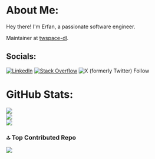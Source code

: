 # About Me:
Hey there! I'm Erfan, a passionate software engineer.

Maintainer at [twspace-dl](https://github.com/HoloArchivists/twspace-dl).

## Socials:
[![LinkedIn](https://img.shields.io/badge/LinkedIn-%230077B5.svg?logo=linkedin&logoColor=white)](https://linkedin.com/in/erfan-arefmehr) [![Stack Overflow](https://img.shields.io/badge/-Stackoverflow-FE7A16?logo=stack-overflow&logoColor=white)](https://stackoverflow.com/users/17225758) ![X (formerly Twitter) Follow](https://img.shields.io/twitter/follow/erfan_rfmhr) 

# GitHub Stats:
![](https://github-readme-stats.vercel.app/api?username=erfan-rfmhr&theme=onedark&border=true&include_all_commits=false&count_private=false)<br/>
![](https://github-readme-streak-stats.herokuapp.com/?user=erfan-rfmhr&theme=onedark&hide_border=true)<br/>
![](https://github-readme-stats.vercel.app/api/top-langs/?username=erfan-rfmhr&theme=onedark&hide=javascript,html,css,scss,mako&border=true&include_all_commits=false&count_private=false&layout=compact)

### 🔝 Top Contributed Repo
![](https://github-contributor-stats.vercel.app/api?username=erfan-rfmhr&limit=5&theme=apprentice&combine_all_yearly_contributions=true)

